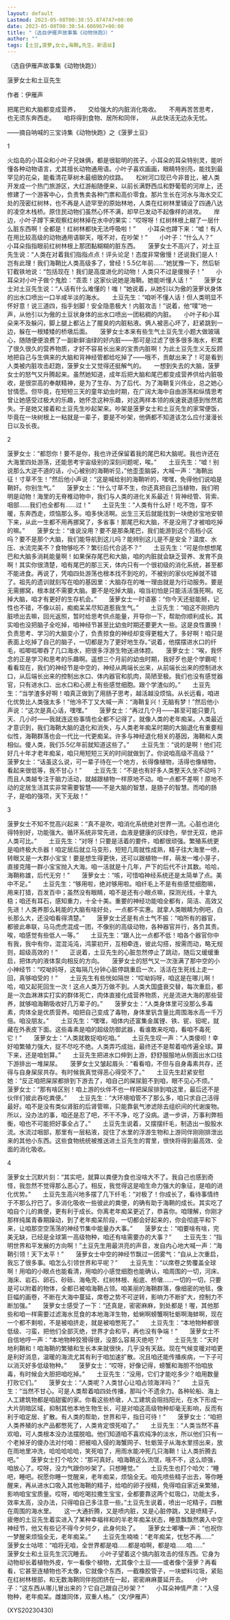 ```yaml
---
layout: default
Lastmod: 2023-05-08T00:30:55.874747+00:00
date: 2023-05-08T00:30:54.606967+00:00
title: "（选自伊雁声故事集《动物快跑》）"
author: ""
tags: [土豆,菠萝,女士,海鞘,先生，新语丝]
---
```


（选自伊雁声故事集《动物快跑》）

菠萝女士和土豆先生

作者：伊雁声

把尾巴和大脑都变成营养，　　交给强大的内脏消化吸收。　　不用再苦苦思考，　　也无须东奔西走。　　咱将得到食物、居所和同伴，　　从此快活无边永无忧。

——摘自呐喊的三宝诗集《动物快跑》之《菠萝土豆》

1

火焰岛的小耳朵和小叶子兄妹俩，都是很聪明的孩子。小耳朵的耳朵特别灵，能听懂各种动物语言，尤其擅长动物通用语。小叶子喜欢画画，眼睛特别亮，能找到最罕见的花朵，能看清花草树木最细致的纹路。　　松树河口现已今非昔比，被人类开发成一个热门旅游区，大红游船随便来，以前长满野西瓜和野葡萄的河岸上，还修建了一个游客中心，负责售卖各种门票和高价零食。那片生长在河水与海水交汇处的茂密红树林，也不再是人迹罕至的原始林地，人类在红树林里铺设了四通八达的凌空木栈桥。原住民动物们虽然心怀不满，却早已发动不起像样的进攻。　　岸边，小叶子蹲下来观察红树林掉在水中的果实：“哎呀呀！红树林根上糊了一层什么脏东西啊！全都是！红树林都快无法呼吸啦！”　　小耳朵也蹲下来：“嘘！有人在用比较高级的动物通用语聊天，哦不对，在吵架！”　　小叶子：“什么人？”　　小耳朵指指眼前红树林根上那团黏糊糊的脏东西。　　菠萝女士不高兴了，对土豆先生说：“人类在对着我们指指点点！评头论足！态度非常傲慢！还说我们是人！岂有此理！我们海鞘比人类高级多了，曾经！5.5亿年前……”她犹豫一下，然后斩钉截铁地说：“包括现在！我们是高度进化的动物！人类只不过是傻猴子！”　　小耳朵对小叶子做个鬼脸：“乖乖！这家伙说她是海鞘。她能听懂人话！”　　菠萝女士对土豆先生说：“人话有什么难懂的！嗤！”她说着，从她引以为傲的菠萝状身体的出水口喷出一口半咸半淡的海水。　　土豆先生：“咱听不懂人话！但人类明显不怀好意！说三道四，指手划脚！安全隐患极大！内脏攻击！”说着，他“噗”地一声，从他引以为傲的土豆状身体的出水口喷出一团粘稠的内脏。　　小叶子和小耳朵来不及躲闪，脚上腿上都沾上了腥臭的内脏粘液。俩人被恶心坏了，赶紧跳到一边，躲在一根矮矮的桥墩后面。　　菠萝女士本来有些生气土豆先生小题大做玻璃心，随随便便浪费了一副新鲜油绿的好内脏——那可是过滤了很多很多海水，积累了很久很久的营养物质，才好不容易长出来的宝贵内脏啊！为此土豆先生义无反顾地把自己与生俱来的大脑和背神经管都给吃掉了——哦不，贡献出来了！可是看到人类被内脏攻击赶跑，菠萝女士又觉得还挺解气的。　　一想到失去的大脑，菠萝女士的怒气又升腾起来。虽然她知道，成年后把大脑和尾巴都变成营养供给内脏吸收，是很崇高的奉献精神，是为了生存、为了后代、为了海鞘复兴伟业，总之她心甘情愿。但毕竟，在短短三天的童年幼虫时期，在广阔大海中自由游荡和纵情思考曾让她感受过极大的乐趣，她怀念这种乐趣，对这两样本领的疾速衰退感到怅然若失。于是她又接着和土豆先生吵起架来。吵架是菠萝女士和土豆先生的家常便饭，毕竟在一块树根上一粘就是一辈子，要是不吵架，他俩都不知道该怎么应付漫漫长日以及长夜。

2

菠萝女士：“都怨你！要不是你，我也许还保留着我的尾巴和大脑呢。我也许还在大海里四处游荡，还能思考宇宙级别的深刻问题呢，唉。”　　土豆先生：“嘘！别说那么大逆不道的话，小心被别的海鞘听见，”他歪歪脑袋，大喊一声：“海鞘出征！寸草不生！”然后他小声说：“这是喊给别的海鞘听的，嘿嘿，免得他们说咱是鞘奸。你别生气。”　　菠萝女士：“什么寸草不生，你还真把自己当植物，我们明明是动物！海里的无脊椎动物中，我们与人类的进化关系最近！背神经管、背索、咽部……我们也全都有……过！”　　土豆先生：“人类有什么好！吃不饱，穿不暖，东奔西走，烦恼那么多。咱多快活啊。出生三天后就能找到一块绝妙宝地安顿下来，从此一生都不用再挪窝了，多省事！那尾巴和大脑，不是没用了才被咱吃掉的嘛。”　　菠萝女士：“谁说没用？要不是那条尾巴，我们能游到这个高档小区吗？要不是那个大脑，我们能导航到这儿吗？能辨别这儿是不是安全？温度、水压、水流完美不？食物够吃不？繁衍后代合适不？”　　土豆先生：“可是你想想尾巴和大脑多消耗能量啊！如果保存尾巴和大脑，咱的内脏就会缺乏营养、发育不良啊！其实你很清楚，咱有尾巴的那三天，体内只有一个很初级的消化系统，甚至都不能进食。再说了，凭咱四处游荡也根本找不到吃的，不被别的家伙吃掉就不错了。祖先的遗训就刻写在咱的基因里：大脑存在的唯一理由就是为行动服务。要是无需挪窝，根本就不需要大脑。要不是吃掉大脑，咱当初怕是只能活活饿死啊。吃掉大脑，咱才有更好的生存机会。”　　菠萝女士一时语塞：“你今天还挺能掰，记性也不错，不像以前，痴痴呆呆尽知道惹我生气。”　　土豆先生：“咱这不刚把内脏喷出去嘛，回光返照，暂时给思考供点能量，开导你一下，帮助你顺利成长。其实咱也没把脑子全吃掉，咱神经节甚至比幼虫时期还要更大一些。这是良性置换！负责思考、学习的大脑变小了，负责掠食的神经却变得更粗大了。多好啊！咱只是表面上吃掉了自己的脑子，一切都是为了更好地生存。”说着，他摆摆进水口的纤毛，呱唧呱唧吞了几口海水，把很多浮游生物送进体腔。　　菠萝女士：“唉，我怀念的正是学习和思考的乐趣啊。遥想三个月前的幼虫时期，我好歹也是个学霸呢！看看现在，我们的神经节是中空的，神经从两端长出来，从前端长出来的控制进水口，从后端长出来的控制出水口、体内器官和肌肉，简陋至极。我们也没有感觉器官，只有进水口、出水口和心房上有些感觉细胞。跟个学渣似的。”　　土豆先生：“当学渣多好啊！咱真正做到了用肠子思考，越活越没烦恼。从长远看，咱进化优势比人类强太多！”他冷不丁又大喊一声：“海鞘复兴！无脑有梦！”然后他小声说：“这次是真心话，嘿嘿。”　　菠萝女士：“再过几个月——甚至可能只要几天、几小时——我就连这些事情也全都不记得了。就像人类的老年痴呆。人类最近才意识到，我们海鞘大脑的退化和消失，与人类老年痴呆时期的大脑退化有重要相似性，海鞘群落也会一代比一代更痴呆。许多与神经退化相关的基因，海鞘和人类相似。傻人类，我们5.5亿年前就知道这些了。”　　土豆先生：“说的是啊！他们花好几十年才老年痴呆，咱只用短短三天的时间就做到了。你说咱高级不高级？”　　菠萝女士：“话虽这么说，可一辈子待在一个地方，长得像植物，活得也像植物，看起来很低等，我不甘心！”　　土豆先生：“不是也有好多人类整天久坐不动吗？而且人类越专注于脑力活动，就越跟植物一样原地不动。咱一点都不差啊！原地不动的定居生活其实非常需要智慧——不是大脑的智慧，是肠子的智慧。而咱的肠子，是咱的强项，天下无敌！”

3

菠萝女士不知不觉高兴起来：“真不是吹，咱消化系统绝对世界一流。心脏也进化得特别好，功能强大。循环系统非常先进，血液是健康的灰绿色，举世无双，绝非人类可比。”　　土豆先生：“对呀！只要是活着的要件，咱都很顽强。繁殖系统更是咱终极大杀器！咱定居后就立马变形，短短几周就性成熟，精子往大海里一喷，转眼又是一大群小宝宝！要是想生得更快，还可以跟植物一样，萌发一堆小芽子，直接克隆一群小宝宝抛入大海。咱一活就是十几年，产下的后代不计其数。哈哈，海鞘称雄，后代无穷！”　　菠萝女士：“咳，可惜咱神经系统还是太简单了点。美中不足。”　　土豆先生：“够用啦，绝对够用啦。咱纤毛上不是有些感觉细胞嘛，用来打猎，百发百中；虽然没有眼睛，咱不是还有小眼点嘛，探测光线，十拿九稳；咱还有耳石，感知重力，十全十美。重要的神经功能咱全都有，简洁、高效又先进！人类养那么耗能的大脑有啥好处，一点都不实惠。就拿人类眼睛为例吧，白长那么大，还没咱看得清楚。”　　菠萝女士还是有点士气不振：“咱所有的器官，都彼此串联，马马虎虎混成一团，不像别的高级动物，各种器官并行，各负其责。唉，咱感觉有些低人一等。”　　土豆先生：“跟人比一点都不低！咱各个器官你中有我，我中有你，混混沌沌，鸿蒙初开，互相牵连，彼此勾搭，按需而动，略无规则，超级高效的！”　　正说着，土豆先生的心脏忽然停止了跳动，随后又缓缓重启，把体内的液体泵向相反的方向。　　菠萝女士的怒气又一次涨满了那中空的小小神经节：“哎呦妈呀，这每隔几分钟心脏停跳重启一次，活活在生死线上走一回，真够咱受的！”　　土豆先生有些恍如隔世：“哎呦妈呀，咱这是在哪儿啊！哈，咱又起死回生一次！这点人类万万做不到。人类大国盛衰交替，每次重启，都是一次血淋淋实打实的群体死亡，肉体直接化成营养物质，光是流进大海的那些营养，就够咱海鞘吸收好几万辈子的。”　　菠萝女士：“人类身体里可没那么多毒素，肉体全是优质营养。咱把自己变成了毒物，身体里钒含量比周围海水高一千万倍。咱没朋友。”　　土豆先生：“嘿嘿，咱体内还富集金属锂、铁、铌、钽呢，就藏在外表皮下面。这些毒素是咱的超级防御武器，看谁敢来吃咱，看咱不毒死它！”　　菠萝女士：“人类就敢捉咱吃咱。”　　土豆先生叹一声：“人类傻呗！幸好咱繁殖力强大，捉不尽吃不绝。人类弄巧成拙，最终还不是帮着咱传遍全球。算下来，还是咱划算。”　　土豆先生把进水口伸到上游，舒舒服服地从侧面出水口往下游排出一堆屎尿。　　菠萝女士又皱起眉头：“看看咱，不但与自身毒素共存，还得与自身屎尿共存。有时候我真觉得恶心得受不了。”　　土豆先生赶紧安慰她：“反正咱把屎尿都排到下游去了，咱自己的屎尿脏不到咱，眼不见心不烦。”　　菠萝女士：“那有啥区别！咱上游的伙伴不也一样把屎尿排到咱这里，最后还不是伙伴们彼此吞吃粪便。”　　土豆先生：“大环境咱管不了那么多，咱只求自己活得最好。咱不是没有类似肾脏的后肾管嘛，只能靠氨气渗滤除去组织间的代谢废物。所以，没办法的事，咱还是忍了吧，不干不净，吃了没病。退一步讲，万事利弊相衡，咱也不可能把好事全占了。”　　土豆先生说着，又摆摆纤毛，制造出一股股水流。水流过咽部，那里有一层粘液，捉住了水里的浮游生物和上游同伴刚刚排泄出来的其他小东西。这些食物统统被推送进土豆先生的胃里，很快将得到最高效、全面的消化吸收。

4

菠萝女士沉默片刻：“其实吧，就算以粪便为食也没啥大不了。我自己也感到奇怪，我忽然不觉得那么恶心了。相反，我觉得这是咱生命力强大的象征，是咱的进化优势。”　　土豆先生高兴地多摆了几下纤毛：“对极了！你成长了，看待事情终于不那么拧巴了。多消化吸收一些彼此的粪便，的确有助于海鞘的成长。其实吃了咱自个儿的粪便，更有利于成长。你离老年痴呆更近了，恭喜你。咱理解，你刚才那样纯属青春期躁动，到了老年痴呆阶段，一切都会好起来的，你会彻底平和下来，让咱那空空荡荡的神经节集中能量办大事。”　　菠萝女士：“咱要啥有啥，完美无缺，已经是全球第一高级物种，咱还有啥需要办的大事？”　　土豆先生：“指明世界和平发展的方向啊！”土豆先生用最洪亮的声音，发自内心地大喊一声：“海鞘引领！天下太平！”　　菠萝女士中空的神经节飘过一团雾气：“自从上次重启，我忘了很多事。咱怎么引领世界和平呢？”　　土豆先生：“以席卷之势覆盖全球啊！用咱的小眼点也能看清，用咱的小感觉细胞也能确认，咱周围的一切，河床、海床、岩石、卵石、砂砾、海龟壳、红树林根、船底、桥墩……一切的一切，只要是可以附着的物体，全都已被咱海鞘占领。咱美丽的海鞘群落，像细密的地毯，像巨幅的画卷，不断在大海中蔓延，席卷之势不可逆转，影响力不断扩大，控制力不断加强。”　　菠萝女士感受了一下：“还真是，密密麻麻，到处都是！喔，其他那些和咱一样需要过滤海水觅食的本地海洋生物，蛤蜊啊螃蟹啊牡蛎啊海蚌啊，现在一个都不剩啦，不是被咱挤走，就是被咱憋死了。”　　土豆先生：“本地物种都很低级、刁蛮，把他们全部灭绝，世界才会和平，再也没有争端！”　　菠萝女士不自信地哼一声：“本地物种狡猾得很，没那么容易灭绝吧？”　　土豆先生：“天时地利鞘和！咱海鞘的繁殖和生长本来就很快，几乎没有天敌。现在气候变暖对咱更是利好消息，温暖的海流尤其有利于咱加速扩散。况且咱还能传播疾病，一下子可以消灭好多低级物种。”　　菠萝女士：“哎呀，好像记得，螃蟹和海胆不怕咱放毒，有时候会大胆把咱吃掉。”　　土豆先生：“没用，它们才能吃多少？咱用数量打败它们。”　　菠萝女士：“人类呢？人类甘心让咱占领海洋吗？”　　土豆先生：“当然不甘心。可是人类帮着咱四处传播，那叫个不遗余力。各种轮船、海上人工建筑物都是咱甜蜜的家。你看这些桥墩，人工建筑会阻挡阳光，在水下形成一大片阴暗区域，抑制其他本地生物生长，可是对咱这高级物种却毫无影响，反而有利于咱定居、扩散。有人类的帮助，世界和平，指日可待！”　　菠萝女士：“咱把人类养殖的水产品都憋死了，人类肯定恨死咱了。”　　土豆先生：“人类当然不喜欢咱，可人类根本没办法摆脱咱。他们知道咱不喜欢纯净的淡水，所以他们只有一个老掉牙的傻办法对付咱：把被咱入侵的海蟹网子、牡蛎笼子从海水里捞出来，放在雨地里冲洗，哈哈哈哈哈，笑死咱了，用雨水能冲死几只海鞘！让人类折腾去吧。”　　菠萝女士打个哈欠：“那可真好。咱海鞘这么流氓，哦不不，这么顽强，咱放心了。哎呀，没力气跟你吵架了。只想睡觉。”　　土豆先生也打个哈欠：“睡吧，睡吧。祝愿你睡一觉醒来，老年痴呆，烦恼全无。咱先喷些精子出去，等你睡醒来，再从进水口吸入其他海鞘的精子，给咱的卵子授精，免得咱自家近亲繁殖，影响咱宝宝质量。哎呀，咱吃喝拉撒生宝宝，全都要靠这两个虹吸口，功能太多，效率太高，没办法，只得咱自己多注意一些。”土豆先生说着，喷出一坨精子，四散在周围的海水里。　　这一大通折腾，又是喷内脏，又是心脏停跳，又是喷精子，疲倦的土豆先生着实进入了某种幸福祥和的半老年痴呆状态，睡意飘飘然袭入中空神经节，他又有些记不得今夕何夕，此身何处了。　　菠萝女士嘟囔一声：“也祝你一梦醒来烦恼全无，老年痴呆。”　　土豆先生喃喃：“老年痴呆，忧愁不再……”　　菠萝女士咕哝：“咱将无咱，全世界都是咱……都是咱啊，都是咱……咱……”　　菠萝女士和土豆先生沉沉睡去。　　小叶子望着这个搞内脏攻击的怪东西。它身为动物却长着植物外皮，乍一看像个植物，尤其像个土豆——或者像个菠萝？再看看，它甚至连植物也不太像，它就像个东西，一截橡胶管子，一块塑料垃圾，紧贴在红树林根部，和无数海鞘同伴抱团挤在一起，密密麻麻蔓延开去。　　小叶子：“这东西从哪儿冒出来的？它自己跟自己吵架？”　　小耳朵神情严肃：“入侵物种，老年痴呆。雌雄同体，双重人格。”（文/伊雁声）

(XYS20230430)

